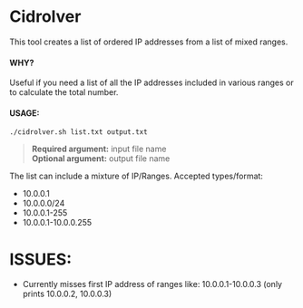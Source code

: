 # Cidrolver
This tool creates a list of ordered IP addresses from a list of mixed ranges.

#### WHY? 
Useful if you need a list of all the IP addresses included in various ranges or to calculate the total number.

#### USAGE:
```./cidrolver.sh list.txt output.txt```

> **Required argument:** input file name  
> **Optional argument:** output file name

The list can include a mixture of IP/Ranges.
Accepted types/format:
- 10.0.0.1
- 10.0.0.0/24
- 10.0.0.1-255
- 10.0.0.1-10.0.0.255

# ISSUES:
- Currently misses first IP address of ranges like: 10.0.0.1-10.0.0.3 (only prints 10.0.0.2, 10.0.0.3)
